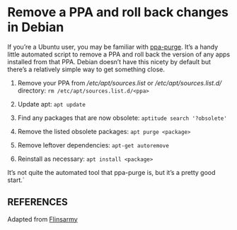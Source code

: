# Remove a PPA and roll back changes in Debian

If you’re a Ubuntu user, you may be familiar with [ppa-purge][1]. It’s a handy little automated script to remove a PPA and roll back the version of any apps installed from that PPA. Debian doesn’t have this nicety by default but there’s a relatively simple way to get something close.

1. Remove your PPA from */etc/apt/sources.list* or */etc/apt/sources.list.d/* directory: `rm /etc/apt/sources.list.d/<ppa>`

2. Update apt: `apt update`

3. Find any packages that are now obsolete: `aptitude search '?obsolete'`

4. Remove the listed obsolete packages: `apt purge <package>`

5. Remove leftover dependencies: `apt-get autoremove`

6. Reinstall as necessary: `apt install <package>`

It’s not quite the automated tool that ppa-purge is, but it’s a pretty good start.`


## REFERENCES

Adapted from [Flinsarmy][2]

<!-- REFERENCES -->

[1]:https://askubuntu.com/questions/307/how-can-ppas-be-removed
[2]:https://www.flynsarmy.com/2012/05/remove-a-ppa-and-roll-back-changes-in-debian/
